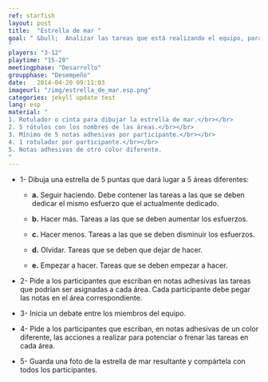 ```yaml
---
ref: starfish
layout: post
title:  "Estrella de mar "
goal: " &bull;  Analizar las tareas que está realizando el equipo, para conocer cuáles hay que potenciar y cuáles dejar de hacer.
"
players: "3-12"
playtime: "15-20"
meetingphase: "Desarrollo"
groupphase: "Desempeño"
date:   2014-04-20 09:11:03
imageurl: "/img/estrella_de_mar.esp.png"
categories: jekyll update test
lang: esp
material: "
1. Rotulador o cinta para dibujar la estrella de mar.</br></br>
2. 5 rótulos con los nombres de las áreas.</br></br>
3. Mínimo de 5 notas adhesivas por participante.</br></br>
4. 1 rotulador por participante.</br></br>
5. Notas adhesivas de otro color diferente.
"
---
```

- 1- Dibuja una estrella de 5 puntas que dará lugar a 5 áreas diferentes:

	- <b>a.</b> Seguir haciendo. Debe contener las tareas a las que se deben dedicar el mismo esfuerzo que el actualmente dedicado.

	- <b>b.</b> Hacer más. Tareas a las que se deben aumentar los esfuerzos.

	- <b>c.</b> Hacer menos. Tareas a las que se deben disminuir los esfuerzos.

	- <b>d.</b> Olvidar. Tareas que se deben que dejar de hacer.

	- <b>e.</b> Empezar a hacer. Tareas que se deben empezar a hacer.

- 2- Pide a los participantes que escriban en notas adhesivas las tareas que podrían ser asignadas a cada área. Cada participante debe pegar las notas en el área correspondiente.

- 3- Inicia un debate entre los miembros del equipo.

- 4- Pide a los participantes que escriban, en notas adhesivas de un color diferente, las acciones a realizar para potenciar o frenar las tareas en cada área.

- 5- Guarda una foto de la estrella de mar resultante y compártela con todos los participantes.
